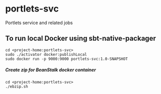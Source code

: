 # portlets-svc

Portlets service and related jobs  

## To run local Docker using sbt-native-packager

	cd <project-home:portlets-svc>  
	sudo ./activator docker:publishLocal
	sudo docker run -p 9000:9000 portlets-svc:1.0-SNAPSHOT

##### Create zip for BeanStalk docker container 

	cd <project-home:portlets-svc>  
	./ebzip.sh
